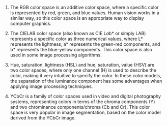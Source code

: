 1. The RGB color space is an additive color space, where a specific color is
represented by red, green, and blue values. Human vision works in a similar
way, so this color space is an appropriate way to display computer graphics.

2. The CIELAB color space (also known as CIE L*a*b* or simply LAB) 
represents a specific color as three numerical values, where L* represents the
lightness, a* represents the green-red components, and b* represents the
blue-yellow components. This color space is also used in some image
processing algorithms.

3. Hue, saturation, lightness (HSL) and hue, saturation, value (HSV) are
two color spaces, where only one channel (H) is used to describe the color,
making it very intuitive to specify the color. In these color models, the
separation of the luminance component has some advantages when applying
image processing techniques.

4. YCbCr is a family of color spaces used in video and digital photography
systems, representing colors in terms of the chroma components (Y) and two
chrominance components/chroma (Cb and Cr). This color space is very
popular in image segmentation, based on the color model derived from the
YCbCr image.
